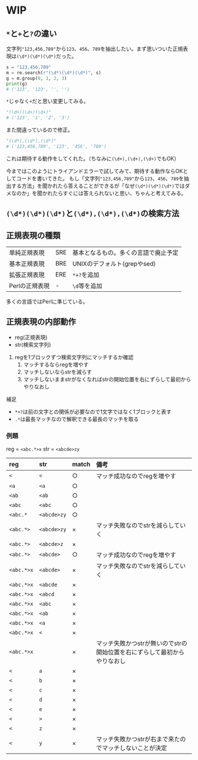 # WIP

## `*`と`+`と`?`の違い

文字列`"123,456,789"`から`123`、`456`、`789`を抽出したい。まず思いついた正規表現は`(\d*)(\d*)(\d*)`だった。

```python
s = "123,456,789"
m = re.search(r"(\d*)(\d*)(\d*)", s)
g = m.group(0, 1, 2, 3)
print(g)
# ('123', '123', '', '')
```

`*`じゃなく`+`だと思い変更してみる。

```python
"(\d+)(\d+)(\d+)"
# ('123', '1', '2', '3')
```

また間違っているので修正。

```python
"(\d*),(\d*),(\d*)"
# ('123,456,789', '123', '456', '789')
```

これは期待する動作をしてくれた。（ちなみに`(\d+),(\d+),(\d+)`でもOK）

今まではこのようにトライアンドエラーで試してみて、期待する動作ならOKとしてコードを書いてきた。
もし「文字列`"123,456,789"`から`123`、`456`、`789`を抽出する方法」を聞かれたら答えることができるが「なぜ`(\d*)(\d*)(\d*)`ではダメなのか」を聞かれたらすぐには答えられないと思い、ちゃんと考えてみる。

## `(\d*)(\d*)(\d*)`と`(\d*),(\d*),(\d*)`の検索方法

## 正規表現の種類

|               |     |                             |
|:--------------|:----|:----------------------------|
| 単純正規表現  | SRE | 基本となるもの。多くの言語で廃止予定 |
| 基本正規表現  | BRE | UNIXのデフォルト(grepやsed)        |
| 拡張正規表現  | ERE | `*+?`を追加                  |
| Perlの正規表現 | -   | `\d`等を追加                 |

多くの言語ではPerlに準じている。

## 正規表現の内部動作

- reg(正規表現)
- str(検索文字列)

1. regを1ブロックずつ検索文字列にマッチするか確認
   1. マッチするならregを増やす
   2. マッチしないならstrを減らす
   3. マッチしないままstrがなくなればstrの開始位置を右にずらして最初からやりなおし

補足

- `*+?`は前の文字との関係が必要なので1文字ではなく1ブロックと表す
- `.*`は最長マッチなので解釈できる最長のマッチを取る

### 例題

reg = `<abc.*>x`
str = `<abcde>zy`

| reg        | str         | match | 備考                                              |
|:-----------|:------------|:------|:--------------------------------------------------|
| `<`        | `<`         | ○     | マッチ成功なのでregを増やす                                |
| `<a`       | `<a`        | ○     |                                                   |
| `<ab`      | `<ab`       | ○     |                                                   |
| `<abc`     | `<abc`      | ○     |                                                   |
| `<abc.*`   | `<abcde>zy` | ○     |                                                   |
| `<abc.*>`  | `<abcde>zy` | ×     | マッチ失敗なのでstrを減らしていく                             |
| `<abc.*>`  | `<abcde>z`  | ×     |                                                   |
| `<abc.*>`  | `<abcde>`   | ○     | マッチ成功なのでregを増やす                                |
| `<abc.*>x` | `<abcde>`   | ×     | マッチ失敗なのでstrを減らしていく                             |
| `<abc.*>x` | `<abcde`    | ×     |                                                   |
| `<abc.*>x` | `<abcd`     | ×     |                                                   |
| `<abc.*>x` | `<abc`      | ×     |                                                   |
| `<abc.*>x` | `<ab`       | ×     |                                                   |
| `<abc.*>x` | `<a`        | ×     |                                                   |
| `<abc.*>x` | `<`         | ×     |                                                   |
| `<abc.*>x` |             | ×     | マッチ失敗かつstrが無いのでstrの開始位置を右にずらして最初からやりなおし |
| `<`        | `a`         | ×     |                                                   |
| `<`        | `b`         | ×     |                                                   |
| `<`        | `c`         | ×     |                                                   |
| `<`        | `d`         | ×     |                                                   |
| `<`        | `e`         | ×     |                                                   |
| `<`        | `>`         | ×     |                                                   |
| `<`        | `z`         | ×     |                                                   |
| `<`        | `y`         | ×     | マッチ失敗かつstrが右まで来たのでマッチしないことが決定               |
